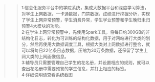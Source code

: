 >>1:信息化服务平台中的学院系统，集成大数据平台和深度学习算法，对学生上网数据，一卡通数据，门禁数据，成绩进行挖掘分析，实现了学生上网异常预警，学生消费异常，学生学业预警和学生晚归未归预警4大模块的功能。<br>
>>2:在学生上网异常预警中，先使用Spark工具，将每日约300GB的非结构化日志，转化为可训练的结构化数据，用于对网站进行大类的划分，然后再使用大数据调度工具，根据大类对上网数据进行整合，就可以将每日22亿条日志数据，压缩为30万条数据，还保留了学生上网大类的上网画像信息。<br>
>>3:辅导员只需要管理自己学生的花名册，并设置相应的规则，就可以查出花名册中需要预警的学生信息，并打上相应的标签。<br>
>>4:详细说明请查看系统截图<br>

